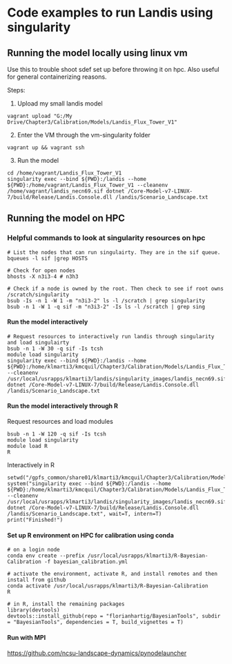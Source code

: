 
# Code examples to run Landis using singularity

## Running the model locally using linux vm 
Use this to trouble shoot sdef set up before throwing it on hpc. Also useful for general containerizing reasons. 

Steps: 
1. Upload my small landis model 
```
vagrant upload "G:/My Drive/Chapter3/Calibration/Models/Landis_Flux_Tower_V1"
``` 
2. Enter the VM through the vm-singularity folder 
```
vagrant up && vagrant ssh 
```
3. Run the model  
```
cd /home/vagrant/Landis_Flux_Tower_V1
singularity exec --bind ${PWD}:/landis --home ${PWD}:/home/vagrant/Landis_Flux_Tower_V1 --cleanenv /home/vagrant/landis_necn69.sif dotnet /Core-Model-v7-LINUX-7/build/Release/Landis.Console.dll /landis/Scenario_Landscape.txt
```


## Running the model on HPC 

### Helpful commands to look at singularity resources on hpc 
```
# List the nodes that can run singulairty. They are in the sif queue. 
bqueues -l sif |grep HOSTS

# Check for open nodes 
bhosts -X n3i3-4 # n3h3 

# Check if a node is owned by the root. Then check to see if root owns /scratch/singularity
bsub -Is -n 1 -W 1 -m "n3i3-2" ls -l /scratch | grep singularity
bsub -n 1 -W 1 -q sif -m "n3i3-2" -Is ls -l /scratch | grep sing
```

#### Run the model interactively 
```
# Request resources to interactively run landis through singularity and load singulairty
bsub -n 1 -W 30 -q sif -Is tcsh 
module load singularity
singularity exec --bind ${PWD}:/landis --home ${PWD}:/home/klmarti3/kmcquil/Chapter3/Calibration/Models/Landis_Flux_Tower_V1 --cleanenv /usr/local/usrapps/klmarti3/landis/singularity_images/landis_necn69.sif dotnet /Core-Model-v7-LINUX-7/build/Release/Landis.Console.dll /landis/Scenario_Landscape.txt
```

#### Run the model interactively through R 
Request resources and load modules 
```
bsub -n 1 -W 120 -q sif -Is tcsh
module load singularity
module load R
R
```
Interactively in R
```
setwd("/gpfs_common/share01/klmarti3/kmcquil/Chapter3/Calibration/Models/Landis_Flux_Tower_V1")
system("singularity exec --bind ${PWD}:/landis --home ${PWD}:/home/klmarti3/kmcquil/Chapter3/Calibration/Models/Landis_Flux_Tower_V1 --cleanenv /usr/local/usrapps/klmarti3/landis/singularity_images/landis_necn69.sif dotnet /Core-Model-v7-LINUX-7/build/Release/Landis.Console.dll /landis/Scenario_Landscape.txt", wait=T, intern=T)
print("Finished!")
```

#### Set up R environment on HPC for calibration using conda 
```
# on a login node
conda env create --prefix /usr/local/usrapps/klmarti3/R-Bayesian-Calibration -f bayesian_calibration.yml

# activate the environment, activate R, and install remotes and then install from github
conda activate /usr/local/usrapps/klmarti3/R-Bayesian-Calibration
R

# in R, install the remaining packages 
library(devtools)
devtools::install_github(repo = "florianhartig/BayesianTools", subdir = "BayesianTools", dependencies = T, build_vignettes = T)

```

#### Run with MPI
https://github.com/ncsu-landscape-dynamics/pynodelauncher
```
```



